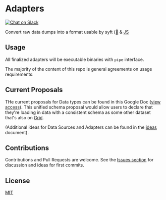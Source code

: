 # Adapters
[![Chat on Slack](https://img.shields.io/badge/chat-on%20slack-7A5979.svg)](https://openmined.slack.com/messages/team_adapters)


Convert raw data dumps into a format usable by syft ([🐍](https://github.com/OpenMined/PySyft) & [JS](https://github.com/OpenMined/syft.js)

## Usage

All finalized adapters will be executable binaries with `pipe` interface.

The majority of the content of this repo is general agreements on usage requirements:

## Current Proposals

THe current proposals for Data types can be found in this Google Doc ([view access](https://docs.google.com/document/d/1TIiIm0aYILd02tfLM57IaLEOs94f1OYa12d5hIw7B_4/edit?usp=sharing)). This unified schema proposal would allow users to declare that they're loading in data with a consistent schema as some other dataset that's also on [Grid]().

(Additional ideas for Data Sources and Adapters can be found in the [ideas](https://github.com/OpenMined/Adapters/blob/master/ideas.md) document).

## Contributions

Contributions and Pull Requests are welcome. See the [Issues section](https://github.com/OpenMined/Adapters/issues) for discussion and ideas for first commits.

## License

[MIT](LICENSE)
